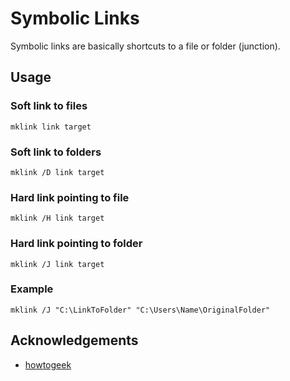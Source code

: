 # Symbolic Links

Symbolic links are basically shortcuts to a file or folder (junction).



## Usage

### Soft link to files
`mklink link target`

### Soft link to folders
`mklink /D link target`

### Hard link pointing to file
`mklink /H link target`

### Hard link pointing to folder
`mklink /J link target`

### Example
`mklink /J "C:\LinkToFolder" "C:\Users\Name\OriginalFolder"`


## Acknowledgements

- [howtogeek](https://www.howtogeek.com/16226/complete-guide-to-symbolic-links-symlinks-on-windows-or-linux/)